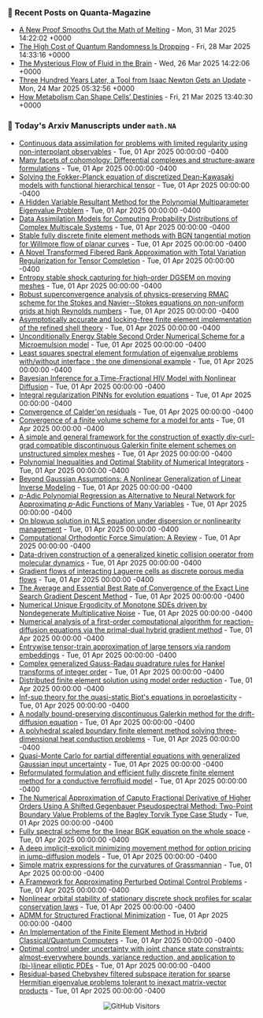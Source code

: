### 📝 Recent Posts on Quanta-Magazine
<!-- quanta starts -->
* <a href="https://www.quantamagazine.org/a-new-proof-smooths-out-the-math-of-melting-20250331/">A New Proof Smooths Out the Math of Melting</a> - Mon, 31 Mar 2025 14:22:02 +0000
* <a href="https://www.quantamagazine.org/the-high-cost-of-quantum-randomness-is-dropping-20250328/">The High Cost of Quantum Randomness Is Dropping</a> - Fri, 28 Mar 2025 14:33:16 +0000
* <a href="https://www.quantamagazine.org/the-mysterious-flow-of-fluid-in-the-brain-20250326/">The Mysterious Flow of Fluid in the Brain</a> - Wed, 26 Mar 2025 14:22:06 +0000
* <a href="https://www.quantamagazine.org/three-hundred-years-later-a-tool-from-isaac-newton-gets-an-update-20250324/">Three Hundred Years Later, a Tool from Isaac Newton Gets an Update</a> - Mon, 24 Mar 2025 05:32:56 +0000
* <a href="https://www.quantamagazine.org/how-metabolism-can-shape-cells-destinies-20250321/">How Metabolism Can Shape Cells’ Destinies</a> - Fri, 21 Mar 2025 13:40:30 +0000
<!-- quanta ends -->


### 📝 Today's Arxiv Manuscripts under ``math.NA``
<!-- arxiv-math-na starts -->
* <a href="https://arxiv.org/abs/2503.22780">Continuous data assimilation for problems with limited regularity using non-interpolant observables</a> - Tue, 01 Apr 2025 00:00:00 -0400
* <a href="https://arxiv.org/abs/2503.22813">Many facets of cohomology: Differential complexes and structure-aware formulations</a> - Tue, 01 Apr 2025 00:00:00 -0400
* <a href="https://arxiv.org/abs/2503.22816">Solving the Fokker-Planck equation of discretized Dean-Kawasaki models with functional hierarchical tensor</a> - Tue, 01 Apr 2025 00:00:00 -0400
* <a href="https://arxiv.org/abs/2503.22887">A Hidden Variable Resultant Method for the Polynomial Multiparameter Eigenvalue Problem</a> - Tue, 01 Apr 2025 00:00:00 -0400
* <a href="https://arxiv.org/abs/2503.22949">Data Assimilation Models for Computing Probability Distributions of Complex Multiscale Systems</a> - Tue, 01 Apr 2025 00:00:00 -0400
* <a href="https://arxiv.org/abs/2503.23152">Stable fully discrete finite element methods with BGN tangential motion for Willmore flow of planar curves</a> - Tue, 01 Apr 2025 00:00:00 -0400
* <a href="https://arxiv.org/abs/2503.23168">A Novel Transformed Fibered Rank Approximation with Total Variation Regularization for Tensor Completion</a> - Tue, 01 Apr 2025 00:00:00 -0400
* <a href="https://arxiv.org/abs/2503.23237">Entropy stable shock capturing for high-order DGSEM on moving meshes</a> - Tue, 01 Apr 2025 00:00:00 -0400
* <a href="https://arxiv.org/abs/2503.23296">Robust superconvergence analysis of physics-preserving RMAC scheme for the Stokes and Navier--Stokes equations on non-uniform grids at high Reynolds numbers</a> - Tue, 01 Apr 2025 00:00:00 -0400
* <a href="https://arxiv.org/abs/2503.23369">Asymptotically accurate and locking-free finite element implementation of the refined shell theory</a> - Tue, 01 Apr 2025 00:00:00 -0400
* <a href="https://arxiv.org/abs/2503.23516">Unconditionally Energy Stable Second Order Numerical Scheme for a Microemulsion model</a> - Tue, 01 Apr 2025 00:00:00 -0400
* <a href="https://arxiv.org/abs/2503.23567">Least squares spectral element formulation of eigenvalue problems with/without interface : the one dimensional example</a> - Tue, 01 Apr 2025 00:00:00 -0400
* <a href="https://arxiv.org/abs/2503.23638">Bayesian Inference for a Time-Fractional HIV Model with Nonlinear Diffusion</a> - Tue, 01 Apr 2025 00:00:00 -0400
* <a href="https://arxiv.org/abs/2503.23729">Integral regularization PINNs for evolution equations</a> - Tue, 01 Apr 2025 00:00:00 -0400
* <a href="https://arxiv.org/abs/2503.23900">Convergence of Calder'on residuals</a> - Tue, 01 Apr 2025 00:00:00 -0400
* <a href="https://arxiv.org/abs/2503.24001">Convergence of a finite volume scheme for a model for ants</a> - Tue, 01 Apr 2025 00:00:00 -0400
* <a href="https://arxiv.org/abs/2503.24131">A simple and general framework for the construction of exactly div-curl-grad compatible discontinuous Galerkin finite element schemes on unstructured simplex meshes</a> - Tue, 01 Apr 2025 00:00:00 -0400
* <a href="https://arxiv.org/abs/2503.24232">Polynomial Inequalities and Optimal Stability of Numerical Integrators</a> - Tue, 01 Apr 2025 00:00:00 -0400
* <a href="https://arxiv.org/abs/2503.24234">Beyond Gaussian Assumptions: A Nonlinear Generalization of Linear Inverse Modeling</a> - Tue, 01 Apr 2025 00:00:00 -0400
* <a href="https://arxiv.org/abs/2503.23488">$p$-Adic Polynomial Regression as Alternative to Neural Network for Approximating $p$-Adic Functions of Many Variables</a> - Tue, 01 Apr 2025 00:00:00 -0400
* <a href="https://arxiv.org/abs/2503.23716">On blowup solution in NLS equation under dispersion or nonlinearity management</a> - Tue, 01 Apr 2025 00:00:00 -0400
* <a href="https://arxiv.org/abs/2503.24195">Computational Orthodontic Force Simulation: A Review</a> - Tue, 01 Apr 2025 00:00:00 -0400
* <a href="https://arxiv.org/abs/2503.24208">Data-driven construction of a generalized kinetic collision operator from molecular dynamics</a> - Tue, 01 Apr 2025 00:00:00 -0400
* <a href="https://arxiv.org/abs/2304.05069">Gradient flows of interacting Laguerre cells as discrete porous media flows</a> - Tue, 01 Apr 2025 00:00:00 -0400
* <a href="https://arxiv.org/abs/2305.09140">The Average and Essential Best Rate of Convergence of the Exact Line Search Gradient Descent Method</a> - Tue, 01 Apr 2025 00:00:00 -0400
* <a href="https://arxiv.org/abs/2401.01112">Numerical Unique Ergodicity of Monotone SDEs driven by Nondegenerate Multiplicative Noise</a> - Tue, 01 Apr 2025 00:00:00 -0400
* <a href="https://arxiv.org/abs/2401.14602">Numerical analysis of a first-order computational algorithm for reaction-diffusion equations via the primal-dual hybrid gradient method</a> - Tue, 01 Apr 2025 00:00:00 -0400
* <a href="https://arxiv.org/abs/2403.11768">Entrywise tensor-train approximation of large tensors via random embeddings</a> - Tue, 01 Apr 2025 00:00:00 -0400
* <a href="https://arxiv.org/abs/2403.19328">Complex generalized Gauss-Radau quadrature rules for Hankel transforms of integer order</a> - Tue, 01 Apr 2025 00:00:00 -0400
* <a href="https://arxiv.org/abs/2404.06260">Distributed finite element solution using model order reduction</a> - Tue, 01 Apr 2025 00:00:00 -0400
* <a href="https://arxiv.org/abs/2407.02932">Inf-sup theory for the quasi-static Biot's equations in poroelasticity</a> - Tue, 01 Apr 2025 00:00:00 -0400
* <a href="https://arxiv.org/abs/2410.05040">A nodally bound-preserving discontinuous Galerkin method for the drift-diffusion equation</a> - Tue, 01 Apr 2025 00:00:00 -0400
* <a href="https://arxiv.org/abs/2410.15331">A polyhedral scaled boundary finite element method solving three-dimensional heat conduction problems</a> - Tue, 01 Apr 2025 00:00:00 -0400
* <a href="https://arxiv.org/abs/2411.03793">Quasi-Monte Carlo for partial differential equations with generalized Gaussian input uncertainty</a> - Tue, 01 Apr 2025 00:00:00 -0400
* <a href="https://arxiv.org/abs/2501.05941">Reformulated formulation and efficient fully discrete finite element method for a conductive ferrofluid model</a> - Tue, 01 Apr 2025 00:00:00 -0400
* <a href="https://arxiv.org/abs/2501.17956">The Numerical Approximation of Caputo Fractional Derivative of Higher Orders Using A Shifted Gegenbauer Pseudospectral Method: Two-Point Boundary Value Problems of the Bagley Torvik Type Case Study</a> - Tue, 01 Apr 2025 00:00:00 -0400
* <a href="https://arxiv.org/abs/2502.14396">Fully spectral scheme for the linear BGK equation on the whole space</a> - Tue, 01 Apr 2025 00:00:00 -0400
* <a href="https://arxiv.org/abs/2401.06740">A deep implicit-explicit minimizing movement method for option pricing in jump-diffusion models</a> - Tue, 01 Apr 2025 00:00:00 -0400
* <a href="https://arxiv.org/abs/2406.11821">Simple matrix expressions for the curvatures of Grassmannian</a> - Tue, 01 Apr 2025 00:00:00 -0400
* <a href="https://arxiv.org/abs/2408.09546">A Framework for Approximating Perturbed Optimal Control Problems</a> - Tue, 01 Apr 2025 00:00:00 -0400
* <a href="https://arxiv.org/abs/2409.18930">Nonlinear orbital stability of stationary discrete shock profiles for scalar conservation laws</a> - Tue, 01 Apr 2025 00:00:00 -0400
* <a href="https://arxiv.org/abs/2411.07496">ADMM for Structured Fractional Minimization</a> - Tue, 01 Apr 2025 00:00:00 -0400
* <a href="https://arxiv.org/abs/2411.09038">An Implementation of the Finite Element Method in Hybrid Classical/Quantum Computers</a> - Tue, 01 Apr 2025 00:00:00 -0400
* <a href="https://arxiv.org/abs/2412.05125">Optimal control under uncertainty with joint chance state constraints: almost-everywhere bounds, variance reduction, and application to (bi-)linear elliptic PDEs</a> - Tue, 01 Apr 2025 00:00:00 -0400
* <a href="https://arxiv.org/abs/2503.22652">Residual-based Chebyshev filtered subspace iteration for sparse Hermitian eigenvalue problems tolerant to inexact matrix-vector products</a> - Tue, 01 Apr 2025 00:00:00 -0400
<!-- arxiv-math-na ends -->

<div align="center">
  
![GitHub Visitors](https://api.visitorbadge.io/api/visitors?path=https%3A%2F%2Fgithub.com%2Flowrank&label=profile%20views&labelColor=%231e1e2e&countColor=%23cba6f7)



</div>
